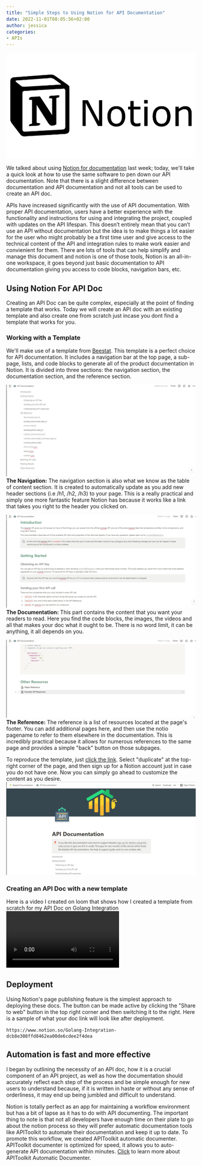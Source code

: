 ```yaml
---
title: "Simple Steps to Using Notion for API Documentation"
date: 2022-11-01T08:05:56+02:00
author: jessica
categories: 
- APIs
---
```


![Notion logo](./notion-logo.png)

We talked about using [Notion for documentation](../using-notion-for-API-documentation/index.md) last week; today, we'll take a quick look at how to use the same software to pen down our API documentation. Note that there is a slight difference between documentation and API documentation and not all tools can be used to create an API doc.

APIs have increased significantly with the use of API documentation. With proper API documentation, users have a better experience with the functionality and instructions for using and integrating the project, coupled with updates on the API lifespan. This doesn’t entirely mean that you can’t use an API without documentation but the idea is to make things a lot easier for the user who might probably be a first time user and give access to the technical content of the API and integration rules to make work easier and convienient for them. There are lots of tools that can help simplify and manage this document and notion is one of those tools, Notion is an all-in-one workspace, it goes beyond just basic documentation to API documentation giving you access to code blocks, navigation bars, etc.

## Using Notion For API Doc
Creating an API Doc can be quite complex, especially at the point of finding a template that works. Today we will create an API doc with an existing template and also create one from scratch just incase you dont find a template that works for you.

### Working with a Template
We'll make use of a template from [Beestat](https://www.notion.so/API-Documentation-e4a7746e6a3f45dbb58ea6b45b8f9744). This template is a perfect choice for API documentation. It includes a navigation bar at the top page, a sub-page, lists, and code blocks to generate all of the product documentation in Notion. It is divided into three sections: the navigation section, the documentation section, and the reference section.

![Navigation bar](./navigation.png)
**The Navigation:** The navigation section is also what we know as the table of content section. It is created to automatically update as you add new header sections (i.e /h1, /h2, /h3) to your page. This is a really practical and simply one more fantastic feature Notion has because it works like a link that takes you right to the header you clicked on.

![Documentation](./content.png)
**The Documentation:** This part contains the content that you want your readers to read. Here you find the code blocks, the images, the videos and all that makes your doc what it ought to be. There is no word limit, it can be anything, it all depends on you.

![Reference](./resource.png)
**The Reference:** The reference is a list of resources located at the page's footer. You can add additional pages here, and then use the notio pagename to refer to them elsewhere in the documentation. This is incredibly practical because it allows for numerous references to the same page and provides a simple "back" button on those subpages.

To reproduce the template, just [click the link](https://www.notion.so/API-Documentation-e4a7746e6a3f45dbb58ea6b45b8f9744). Select "duplicate" at the top-right corner of the page, and then sign up for a Notion account just in case you do not have one. Now you can simply go ahead to customize the content as you desire. 
![Beestat](./beestat-duplicate.png)

### Creating an API Doc with a new template
Here is a video I created on loom that shows how I created a template from scratch for my API Doc on Golang Integration
<video controls src="creating-an-api-doc-with-notion.mp4" ></video>

## Deployment 
Using Notion's page publishing feature is the simplest approach to deploying these docs.
The button can be made active by clicking the "Share to web" button in the top right corner and then switching it to the right. Here is a sample of what your doc link will look like after deployment. 
```
https://www.notion.so/Golang-Integration-dcb8e308ffd8462ea00de6cdee2f4dea
```

## Automation is fast and more effective 
I began by outlining the necessity of an API doc, how it is a crucial component of an API project, as well as how the documentation should accurately reflect each step of the process and be simple enough for new users to understand because, if it is written in haste or without any sense of orderliness, it may end up being jumbled and difficult to understand.

Notion is totally perfect as an app for maintaining a workflow environment but has a bit of lapse as it has to do with API documenting. The important thing to note is that not all developers have enough time on their plate to go about the notion process so they will prefer automatic documentation tools like APIToolkit to automate their documentation and keep it up to date. To promote this workflow, we created APIToolkit automatic documenter. APIToolkit documenter is optimized for speed, it allows you to auto-generate API documentation within minutes. [Click](../updates-october-2022) to learn more about APIToolkit Automatic Documenter.
